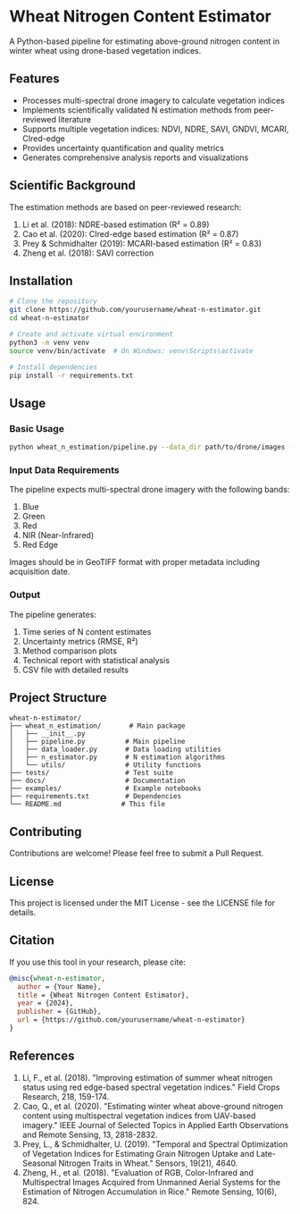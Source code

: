 # Wheat Nitrogen Content Estimator

A Python-based pipeline for estimating above-ground nitrogen content in winter wheat using drone-based vegetation indices.

## Features

- Processes multi-spectral drone imagery to calculate vegetation indices
- Implements scientifically validated N estimation methods from peer-reviewed literature
- Supports multiple vegetation indices: NDVI, NDRE, SAVI, GNDVI, MCARI, CIred-edge
- Provides uncertainty quantification and quality metrics
- Generates comprehensive analysis reports and visualizations

## Scientific Background

The estimation methods are based on peer-reviewed research:

1. Li et al. (2018): NDRE-based estimation (R² = 0.89)
2. Cao et al. (2020): CIred-edge based estimation (R² = 0.87)
3. Prey & Schmidhalter (2019): MCARI-based estimation (R² = 0.83)
4. Zheng et al. (2018): SAVI correction

## Installation

```bash
# Clone the repository
git clone https://github.com/yourusername/wheat-n-estimator.git
cd wheat-n-estimator

# Create and activate virtual environment
python3 -m venv venv
source venv/bin/activate  # On Windows: venv\Scripts\activate

# Install dependencies
pip install -r requirements.txt
```

## Usage

### Basic Usage

```bash
python wheat_n_estimation/pipeline.py --data_dir path/to/drone/images --output_dir path/to/output
```

### Input Data Requirements

The pipeline expects multi-spectral drone imagery with the following bands:
1. Blue
2. Green
3. Red
4. NIR (Near-Infrared)
5. Red Edge

Images should be in GeoTIFF format with proper metadata including acquisition date.

### Output

The pipeline generates:
1. Time series of N content estimates
2. Uncertainty metrics (RMSE, R²)
3. Method comparison plots
4. Technical report with statistical analysis
5. CSV file with detailed results

## Project Structure

```
wheat-n-estimator/
├── wheat_n_estimation/       # Main package
│   ├── __init__.py
│   ├── pipeline.py          # Main pipeline
│   ├── data_loader.py       # Data loading utilities
│   ├── n_estimator.py       # N estimation algorithms
│   └── utils/               # Utility functions
├── tests/                   # Test suite
├── docs/                    # Documentation
├── examples/                # Example notebooks
├── requirements.txt         # Dependencies
└── README.md               # This file
```

## Contributing

Contributions are welcome! Please feel free to submit a Pull Request.

## License

This project is licensed under the MIT License - see the LICENSE file for details.

## Citation

If you use this tool in your research, please cite:

```bibtex
@misc{wheat-n-estimator,
  author = {Your Name},
  title = {Wheat Nitrogen Content Estimator},
  year = {2024},
  publisher = {GitHub},
  url = {https://github.com/yourusername/wheat-n-estimator}
}
```

## References

1. Li, F., et al. (2018). "Improving estimation of summer wheat nitrogen status using red edge-based spectral vegetation indices." Field Crops Research, 218, 159-174.
2. Cao, Q., et al. (2020). "Estimating winter wheat above-ground nitrogen content using multispectral vegetation indices from UAV-based imagery." IEEE Journal of Selected Topics in Applied Earth Observations and Remote Sensing, 13, 2818-2832.
3. Prey, L., & Schmidhalter, U. (2019). "Temporal and Spectral Optimization of Vegetation Indices for Estimating Grain Nitrogen Uptake and Late-Seasonal Nitrogen Traits in Wheat." Sensors, 19(21), 4640.
4. Zheng, H., et al. (2018). "Evaluation of RGB, Color-Infrared and Multispectral Images Acquired from Unmanned Aerial Systems for the Estimation of Nitrogen Accumulation in Rice." Remote Sensing, 10(6), 824. 